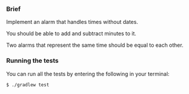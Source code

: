 ### Brief

Implement an alarm that handles times without dates.

You should be able to add and subtract minutes to it.

Two alarms that represent the same time should be equal to each other.

### Running the tests

You can run all the tests by entering the following in your terminal:

```sh
$ ./gradlew test
```



